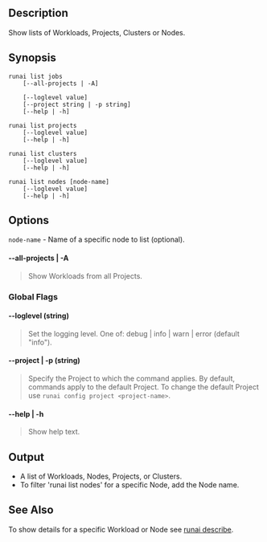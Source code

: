 
## Description

Show lists of Workloads, Projects, Clusters or Nodes.

## Synopsis

``` shell
runai list jobs 
    [--all-projects | -A]  

    [--loglevel value] 
    [--project string | -p string] 
    [--help | -h]

runai list projects 
    [--loglevel value] 
    [--help | -h]

runai list clusters  
    [--loglevel value] 
    [--help | -h]

runai list nodes [node-name]
    [--loglevel value] 
    [--help | -h]
```

## Options
`node-name` - Name of a specific node to list (optional).


#### --all-projects | -A
>  Show Workloads from all Projects.

### Global Flags

#### --loglevel (string)
>  Set the logging level. One of: debug | info | warn | error (default "info").

#### --project | -p (string)
>  Specify the Project to which the command applies. By default, commands apply to the default Project. To change the default Project use ``runai config project <project-name>``.

#### --help | -h

>  Show help text.

## Output

* A list of Workloads, Nodes, Projects, or Clusters. 
* To filter 'runai list nodes' for a specific Node, add the Node name.

## See Also
To show details for a specific Workload or Node see [runai describe](runai-describe.md).


